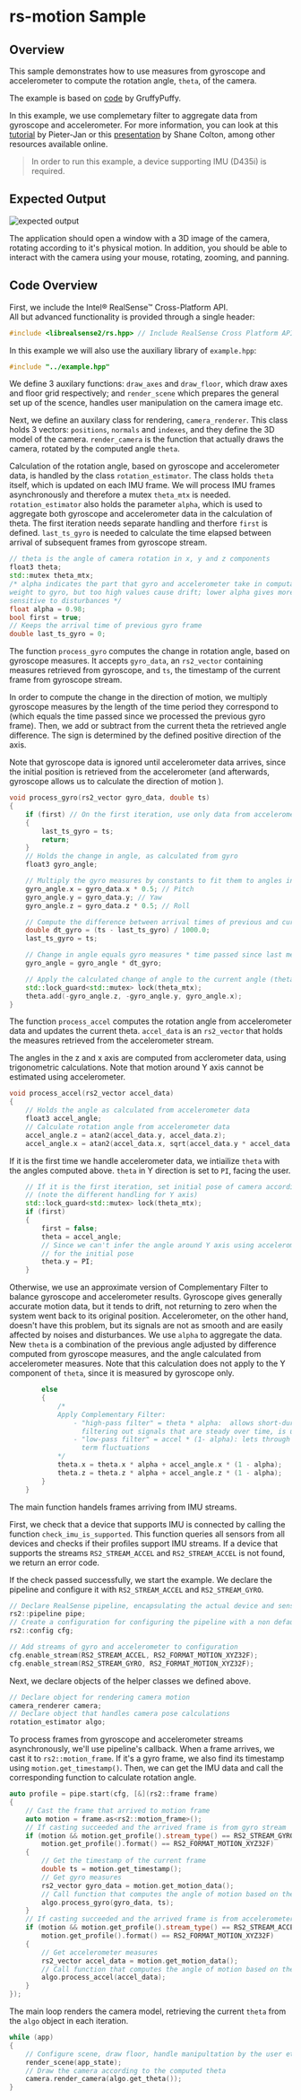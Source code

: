 # rs-motion Sample

## Overview
This sample demonstrates how to use measures from gyroscope and accelerometer to compute the rotation angle, `theta`, of the camera.

The example is based on [code](https://github.com/GruffyPuffy/imutest) by GruffyPuffy.

In this example, we use complemetary filter to aggregate data from gyroscope and accelerometer. For more information, you can look at this [tutorial](http://www.pieter-jan.com/node/11) by Pieter-Jan or this [presentation](https://github.com/jcarrus/MakeMITSelfBalancingRobot/blob/master/segspecs/filter.pdf) by Shane Colton, among other resources available online.

> In order to run this example, a device supporting IMU (D435i) is required.

## Expected Output
![expected output](https://raw.githubusercontent.com/wiki/IntelRealSense/librealsense/res/imu.gif)

The application should open a window with a 3D image of the camera, rotating according to it's physical motion. In addition, you should be able to interact with the camera using your mouse, rotating, zooming, and panning.

## Code Overview

First, we include the Intel® RealSense™ Cross-Platform API.  
All but advanced functionality is provided through a single header:
```cpp
#include <librealsense2/rs.hpp> // Include RealSense Cross Platform API
```

In this example we will also use the auxiliary library of `example.hpp`:
```cpp
#include "../example.hpp"    
```

We define 3 auxilary functions: `draw_axes` and `draw_floor`, which draw axes and floor grid respectively; and `render_scene` which prepares the general set up of the scence, handles user manipulation on the camera image etc.

Next, we define an auxilary class for rendering, `camera_renderer`. This class holds 3 vectors: `positions`, `normals` and `indexes`, and they define the 3D model of the camera. `render_camera` is the function that actually draws the camera, rotated by the computed angle `theta`.

Calculation of the rotation angle, based on gyroscope and accelerometer data, is handled by the class `rotation_estimator`.
The class holds `theta` itself, which is updated on each IMU frame. We will process IMU frames asynchronously and therefore a mutex `theta_mtx` is needed.
`rotation_estimator` also holds the parameter `alpha`, which is used to aggregate both gyroscope and accelerometer data in the calculation of theta.
The first iteration needs separate handling and therfore `first` is defined.
`last_ts_gyro` is needed to calculate the time elapsed between arrival of subsequent frames from gyroscope stream.
```cpp
// theta is the angle of camera rotation in x, y and z components
float3 theta;
std::mutex theta_mtx;
/* alpha indicates the part that gyro and accelerometer take in computation of theta; higher alpha gives more
weight to gyro, but too high values cause drift; lower alpha gives more weight to accelerometer, which is more
sensitive to disturbances */
float alpha = 0.98;
bool first = true;
// Keeps the arrival time of previous gyro frame
double last_ts_gyro = 0;
```


The function `process_gyro` computes the change in rotation angle, based on gyroscope measures. It accepts `gyro_data`, an `rs2_vector` containing measures retrieved from gyroscope, and `ts`, the timestamp of the current frame from gyroscope stream.

In order to compute the change in the direction of motion, we multiply gyroscope measures by the length of the time period they correspond to (which equals the time passed since we processed the previous gyro frame). Then, we add or subtract from the current theta the retrieved angle difference. The sign is determined by the defined positive direction of the axis.

Note that gyroscope data is ignored until accelerometer data arrives, since the initial position is retrieved from the accelerometer (and afterwards, gyroscope allows us to calculate the direction of motion ).

```cpp
void process_gyro(rs2_vector gyro_data, double ts)
{
    if (first) // On the first iteration, use only data from accelerometer to set the camera's initial position
    {
        last_ts_gyro = ts;
        return;
    }
    // Holds the change in angle, as calculated from gyro
    float3 gyro_angle;

    // Multiply the gyro measures by constants to fit them to angles in reality
    gyro_angle.x = gyro_data.x * 0.5; // Pitch
    gyro_angle.y = gyro_data.y; // Yaw
    gyro_angle.z = gyro_data.z * 0.5; // Roll

    // Compute the difference between arrival times of previous and current gyro frames
    double dt_gyro = (ts - last_ts_gyro) / 1000.0;
    last_ts_gyro = ts;

    // Change in angle equals gyro measures * time passed since last measurement
    gyro_angle = gyro_angle * dt_gyro;

    // Apply the calculated change of angle to the current angle (theta)
    std::lock_guard<std::mutex> lock(theta_mtx);
	theta.add(-gyro_angle.z, -gyro_angle.y, gyro_angle.x);
}
```


The function `process_accel` computes the rotation angle from accelerometer data and updates the current theta. `accel_data` is an `rs2_vector` that holds the measures retrieved from the accelerometer stream.

The angles in the z and x axis are computed from acclerometer data, using trigonometric calculations. Note that motion around Y axis cannot be estimated using accelerometer.
```cpp
void process_accel(rs2_vector accel_data)
{
    // Holds the angle as calculated from accelerometer data
    float3 accel_angle;
    // Calculate rotation angle from accelerometer data
    accel_angle.z = atan2(accel_data.y, accel_data.z);
    accel_angle.x = atan2(accel_data.x, sqrt(accel_data.y * accel_data.y + accel_data.z * accel_data.z));
```


If it is the first time we handle accelerometer data, we intiailize `theta` with the angles computed above. `theta` in Y direction is set to `PI`, facing the user.
```cpp
    // If it is the first iteration, set initial pose of camera according to accelerometer data
    // (note the different handling for Y axis)
    std::lock_guard<std::mutex> lock(theta_mtx);
    if (first)
    {
        first = false;
        theta = accel_angle;
        // Since we can't infer the angle around Y axis using accelerometer data, we'll use PI as a convetion
        // for the initial pose
        theta.y = PI;
    }
```


Otherwise, we use an approximate version of Complementary Filter to balance gyroscope and accelerometer results. Gyroscope gives generally accurate motion data, but it tends to drift, not returning to zero when the system went back to its original position. Accelerometer, on the other hand, doesn't have this problem, but its signals are not as smooth and are easily affected by noises and disturbances. We use `alpha` to aggregate the data. New `theta` is a combination of the previous angle adjusted by difference computed from gyroscope measures, and the angle calculated from accelerometer measures. Note that this calculation does not apply to the Y component of `theta`, since it is measured by gyroscope only.
```cpp
        else
        {
            /* 
            Apply Complementary Filter:
                - "high-pass filter" = theta * alpha:  allows short-duration signals to pass through while
                  filtering out signals that are steady over time, is used to cancel out drift.
                - "low-pass filter" = accel * (1- alpha): lets through long term changes, filtering out short
                  term fluctuations 
            */
            theta.x = theta.x * alpha + accel_angle.x * (1 - alpha);
            theta.z = theta.z * alpha + accel_angle.z * (1 - alpha);
        }
    }
```


The main function handels frames arriving from IMU streams.

First, we check that a device that supports IMU is connected by calling the function `check_imu_is_supported`. This function queries all sensors from all devices and checks if their profiles support IMU streams. If a device that supports the streams `RS2_STREAM_ACCEL` and `RS2_STREAM_ACCEL` is not found, we return an error code.

If the check passed successfully, we start the example. We declare the pipeline and configure it with `RS2_STREAM_ACCEL` and `RS2_STREAM_GYRO`.
```cpp
// Declare RealSense pipeline, encapsulating the actual device and sensors
rs2::pipeline pipe;
// Create a configuration for configuring the pipeline with a non default profile
rs2::config cfg;

// Add streams of gyro and accelerometer to configuration
cfg.enable_stream(RS2_STREAM_ACCEL, RS2_FORMAT_MOTION_XYZ32F);
cfg.enable_stream(RS2_STREAM_GYRO, RS2_FORMAT_MOTION_XYZ32F);
```

Next, we declare objects of the helper classes we defined above.
```cpp
// Declare object for rendering camera motion
camera_renderer camera;
// Declare object that handles camera pose calculations
rotation_estimator algo;
```


To process frames from gyroscope and accelerometer streams asynchronously, we'll use pipeline's callback. When a frame arrives, we cast it to `rs2::motion_frame`. If it's a gyro frame, we also find its timestamp using `motion.get_timestamp()`. Then, we can get the IMU data and call the corresponding function to calculate rotation angle.
```cpp
auto profile = pipe.start(cfg, [&](rs2::frame frame)
{
    // Cast the frame that arrived to motion frame
    auto motion = frame.as<rs2::motion_frame>();
    // If casting succeeded and the arrived frame is from gyro stream
    if (motion && motion.get_profile().stream_type() == RS2_STREAM_GYRO && 
    	motion.get_profile().format() == RS2_FORMAT_MOTION_XYZ32F)
    {
        // Get the timestamp of the current frame
        double ts = motion.get_timestamp();
        // Get gyro measures
        rs2_vector gyro_data = motion.get_motion_data();
        // Call function that computes the angle of motion based on the retrieved measures
        algo.process_gyro(gyro_data, ts);
    }
    // If casting succeeded and the arrived frame is from accelerometer stream
    if (motion && motion.get_profile().stream_type() == RS2_STREAM_ACCEL && 
    	motion.get_profile().format() == RS2_FORMAT_MOTION_XYZ32F)
    {
        // Get accelerometer measures
        rs2_vector accel_data = motion.get_motion_data();
        // Call function that computes the angle of motion based on the retrieved measures
        algo.process_accel(accel_data);
    }
});
```


The main loop renders the camera model, retrieving the current `theta` from the `algo` object in each iteration.
```cpp
while (app)
{
    // Configure scene, draw floor, handle manipultation by the user etc.
    render_scene(app_state);
    // Draw the camera according to the computed theta
    camera.render_camera(algo.get_theta());
}
```
